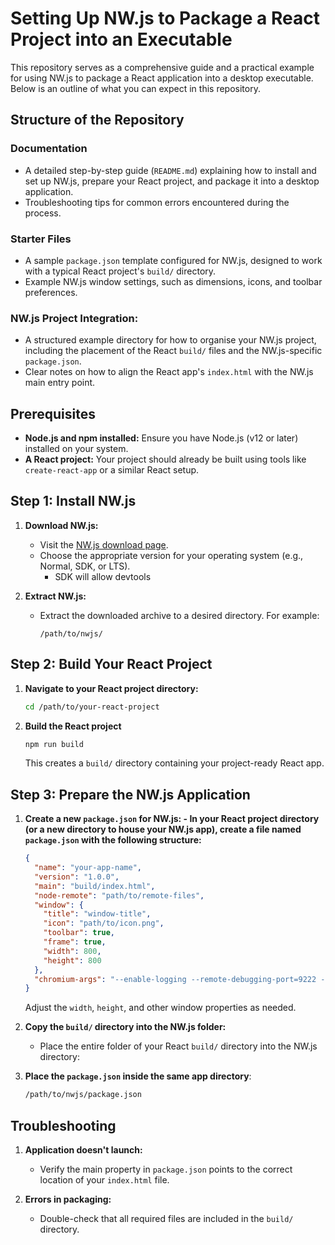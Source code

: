 # Setting Up NW.js to Package a React Project into an Executable

This repository serves as a comprehensive guide and a practical example for using NW.js to package a React application into a desktop executable. Below is an outline of what you can expect in this repository.

## Structure of the Repository

### Documentation

- A detailed step-by-step guide (`README.md`) explaining how to install and set up NW.js, prepare your React project, and package it into a desktop application.
- Troubleshooting tips for common errors encountered during the process.

### Starter Files

- A sample `package.json` template configured for NW.js, designed to work with a typical React project's `build/` directory.
- Example NW.js window settings, such as dimensions, icons, and toolbar preferences.

### NW.js Project Integration:

- A structured example directory for how to organise your NW.js project, including the placement of the React `build/` files and the NW.js-specific `package.json`.
- Clear notes on how to align the React app's `index.html` with the NW.js main entry point.

## Prerequisites

- **Node.js and npm installed:** Ensure you have Node.js (v12 or later) installed on your system.
- **A React project:** Your project should already be built using tools like `create-react-app` or a similar React setup.

## Step 1: Install NW.js

1. **Download NW.js:**

   - Visit the [NW.js download page](https://nwjs.io/download/).
   - Choose the appropriate version for your operating system (e.g., Normal, SDK, or LTS).
     - SDK will allow devtools

2. **Extract NW.js:**
   - Extract the downloaded archive to a desired directory. For example:
     ```
     /path/to/nwjs/
     ```

## Step 2: Build Your React Project

1. **Navigate to your React project directory:**
   ```bash
   cd /path/to/your-react-project
   ```
2. **Build the React project**
   ```bash
   npm run build
   ```
   This creates a `build/` directory containing your project-ready React app.

## Step 3: Prepare the NW.js Application

1.  **Create a new `package.json` for NW.js: - In your React project directory (or a new directory to house your NW.js app), create a file named `package.json` with the following structure:**

    ```json
    {
      "name": "your-app-name",
      "version": "1.0.0",
      "main": "build/index.html",
      "node-remote": "path/to/remote-files",
      "window": {
        "title": "window-title",
        "icon": "path/to/icon.png",
        "toolbar": true,
        "frame": true,
        "width": 800,
        "height": 800
      },
      "chromium-args": "--enable-logging --remote-debugging-port=9222 --no-sandbox"
    }
    ```

    Adjust the `width`, `height`, and other window properties as needed.

2.  **Copy the `build/` directory into the NW.js folder:**

    - Place the entire folder of your React `build/` directory into the NW.js directory:

3.  **Place the `package.json` inside the same app directory**:
    ```bash
    /path/to/nwjs/package.json
    ```

## Troubleshooting

1. **Application doesn't launch:**

   - Verify the main property in `package.json` points to the correct location of your `index.html` file.

2. **Errors in packaging:**
   - Double-check that all required files are included in the `build/` directory.
